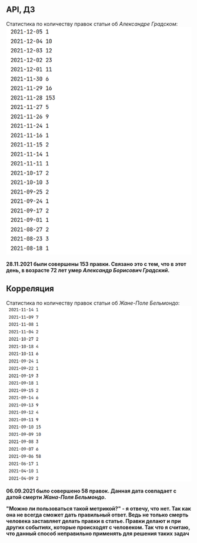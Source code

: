 ## API, ДЗ 

Статистика по количеству правок статьи об *Александре Градском*: ![img.png](img.png) 

**28.11.2021 были совершены 153 правки. Связано это с тем, что в этот день, в возрасте 72 лет умер *Александр Борисович Градский*.**

## Корреляция 

Статистика по количеству правок статьи об *Жане-Поле Бельмондо*: ![img_1.png](img_1.png)

**06.09.2021 было совершено 58 правок. Данная дата совпадает с датой смерти *Жана-Поля Бельмондо*.**

**"Можно ли пользоваться такой метрикой?" - я отвечу, что нет. Так как она не всегда сможет дать правильный ответ. Ведь не только смерть человека заставляет делать правки в статье. Правки делают и при других событиях, которые происходят с человеком. Так что я считаю, что данный способ неправильно применять для решения таких задач**